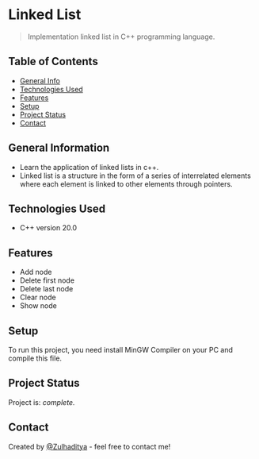 # Linked List
> Implementation linked list in C++ programming language.

## Table of Contents
* [General Info](#general-information)
* [Technologies Used](#technologies-used)
* [Features](#features)
* [Setup](#setup)
* [Project Status](#project-status)
* [Contact](#contact)

## General Information
- Learn the application of linked lists in c++.
- Linked list is a structure in the form of a series of interrelated elements where each element is linked to other elements through pointers.

## Technologies Used
- C++ version 20.0

## Features
- Add node
- Delete first node
- Delete last node
- Clear node
- Show node

## Setup
To run this project, you need install MinGW Compiler on your PC and compile this file.

## Project Status
Project is: _complete._

## Contact

Created by [@Zulhaditya](https://zulhaditya.vercel.app) - feel free to contact me!
